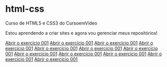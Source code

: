 # html-css
Curso de HTML5 e CSS3 do CursoemVídeo

Estou aprendendo a criar sites e agora vou gerenciar meus repositórios!

<a href="https://najulea.github.io/html-css/exercicios/ex001/index.html">Abrir o exercício 001</a>
<a href="https://najulea.github.io/html-css/exercicios/ex002/index.html">Abrir o exercício 001</a>
<a href="https://najulea.github.io/html-css/exercicios/ex003/index.html">Abrir o exercício 001</a>
<a href="https://najulea.github.io/html-css/exercicios/ex004/index.html">Abrir o exercício 001</a>
<a href="https://najulea.github.io/html-css/exercicios/ex005/index.html">Abrir o exercício 001</a>
<a href="https://najulea.github.io/html-css/exercicios/ex006/index.html">Abrir o exercício 001</a>
<a href="https://najulea.github.io/html-css/exercicios/ex007/index.html">Abrir o exercício 001</a>
<a href="https://najulea.github.io/html-css/exercicios/ex008/index.html">Abrir o exercício 001</a>
<a href="https://najulea.github.io/html-css/exercicios/ex009/index.html">Abrir o exercício 001</a>
<a href="https://najulea.github.io/html-css/exercicios/ex010/index.html">Abrir o exercício 001</a>
<a href="https://najulea.github.io/html-css/exercicios/ex011/index.html">Abrir o exercício 001</a>
<a href="https://najulea.github.io/html-css/exercicios/ex012/index.html">Abrir o exercício 001</a>
